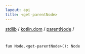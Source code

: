 ```yaml
---
layout: api
title: <get-parentNode>
---
```

[stdlib](../../index.md) / [kotlin.dom](../index.md) / [parentNode](index.md) / [<get-parentNode>](_get-parentNode_.md)

# <get-parentNode>

```
fun Node.<get-parentNode>(): Node
```
